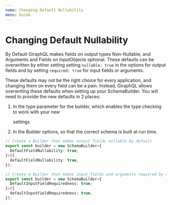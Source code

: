 ```yaml
---
name: Changing Default Nullability
menu: Guide
---
```


# Changing Default Nullability

By Default GiraphQL makes fields on output types Non-Nullable, and Arguments and Fields on InputObjects optional. These defaults can be overwritten by either setting setting `nullable: true` in the options for output fields and by setting `required: true` for input fields or arguments.

These defaults may not be the right choice for every application, and changing them on every field can be a pain. Instead, GiraphQL allows overwriting these defaults when setting up your SchemaBuilder. You will need to provide the new defaults in 2 places:

1. In the type parameter for the builder, which enables the type checking to work with your new

   settings

2. In the Builder options, so that the correct schema is built at run time.

```typescript
// Create a Builder that makes output fields nullable by default
export const builder = new SchemaBuilder<{
  DefaultFieldNullability: true;
}>({
  defaultFieldNullability: true,
});

// Create a Builder that makes input fields and arguments required by default
export const builder = new SchemaBuilder<{
  DefaultInputFieldRequiredness: true;
}>({
  defaultInputFieldRequiredness: true,
});
```

